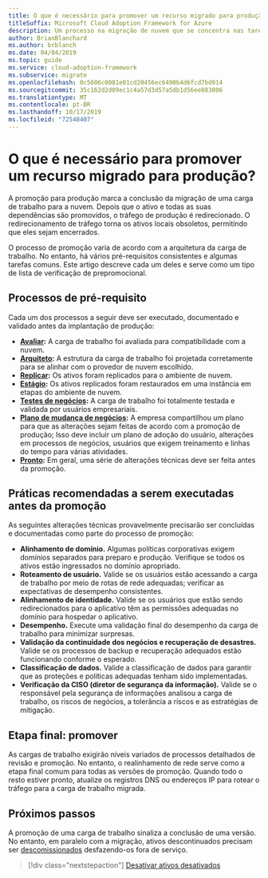 ```yaml
---
title: O que é necessário para promover um recurso migrado para produção?
titleSuffix: Microsoft Cloud Adoption Framework for Azure
description: Um processo na migração de nuvem que se concentra nas tarefas de migrar cargas de trabalho para a nuvem.
author: BrianBlanchard
ms.author: brblanch
ms.date: 04/04/2019
ms.topic: guide
ms.service: cloud-adoption-framework
ms.subservice: migrate
ms.openlocfilehash: 0c5606c0081e01cd20456ec6490b4d6fcd7bd914
ms.sourcegitcommit: 35c162d2d09ec1c4a57d3d57a5db1d56ee883806
ms.translationtype: MT
ms.contentlocale: pt-BR
ms.lasthandoff: 10/17/2019
ms.locfileid: "72548407"
---
```

<!-- markdownlint-disable MD026 -->

# <a name="what-is-required-to-promote-a-migrated-resource-to-production"></a>O que é necessário para promover um recurso migrado para produção?

A promoção para produção marca a conclusão da migração de uma carga de trabalho para a nuvem. Depois que o ativo e todas as suas dependências são promovidos, o tráfego de produção é redirecionado. O redirecionamento de tráfego torna os ativos locais obsoletos, permitindo que eles sejam encerrados.

O processo de promoção varia de acordo com a arquitetura da carga de trabalho. No entanto, há vários pré-requisitos consistentes e algumas tarefas comuns. Este artigo descreve cada um deles e serve como um tipo de lista de verificação de prepromocional.

## <a name="prerequisite-processes"></a>Processos de pré-requisito

Cada um dos processos a seguir deve ser executado, documentado e validado antes da implantação de produção:

- **[Avaliar](../assess/index.md):** A carga de trabalho foi avaliada para compatibilidade com a nuvem.
- **[Arquiteto](../assess/architect.md):** A estrutura da carga de trabalho foi projetada corretamente para se alinhar com o provedor de nuvem escolhido.
- **[Replicar](../migrate/replicate.md):** Os ativos foram replicados para o ambiente de nuvem.
- **[Estágio](../migrate/stage.md):** Os ativos replicados foram restaurados em uma instância em etapas do ambiente de nuvem.
- **[Testes de negócios](./business-test.md):** A carga de trabalho foi totalmente testada e validada por usuários empresariais.
- **[Plano de mudança de negócios](./business-change-plan.md):** A empresa compartilhou um plano para que as alterações sejam feitas de acordo com a promoção de produção; Isso deve incluir um plano de adoção do usuário, alterações em processos de negócios, usuários que exigem treinamento e linhas do tempo para várias atividades.
- **[Pronto](./ready.md):** Em geral, uma série de alterações técnicas deve ser feita antes da promoção.

## <a name="best-practices-to-execute-prior-to-promotion"></a>Práticas recomendadas a serem executadas antes da promoção

As seguintes alterações técnicas provavelmente precisarão ser concluídas e documentadas como parte do processo de promoção:

- **Alinhamento de domínio.** Algumas políticas corporativas exigem domínios separados para preparo e produção. Verifique se todos os ativos estão ingressados no domínio apropriado.
- **Roteamento de usuário.** Valide se os usuários estão acessando a carga de trabalho por meio de rotas de rede adequadas; verificar as expectativas de desempenho consistentes.
- **Alinhamento de identidade.** Valide se os usuários que estão sendo redirecionados para o aplicativo têm as permissões adequadas no domínio para hospedar o aplicativo.
- **Desempenho.** Execute uma validação final do desempenho da carga de trabalho para minimizar surpresas.
- **Validação da continuidade dos negócios e recuperação de desastres.** Valide se os processos de backup e recuperação adequados estão funcionando conforme o esperado.
- **Classificação de dados.** Valide a classificação de dados para garantir que as proteções e políticas adequadas tenham sido implementadas.
- **Verificação da CISO (diretor de segurança da informação).** Valide se o responsável pela segurança de informações analisou a carga de trabalho, os riscos de negócios, a tolerância a riscos e as estratégias de mitigação.

## <a name="final-step-promote"></a>Etapa final: promover

As cargas de trabalho exigirão níveis variados de processos detalhados de revisão e promoção. No entanto, o realinhamento de rede serve como a etapa final comum para todas as versões de promoção. Quando todo o resto estiver pronto, atualize os registros DNS ou endereços IP para rotear o tráfego para a carga de trabalho migrada.

## <a name="next-steps"></a>Próximos passos

A promoção de uma carga de trabalho sinaliza a conclusão de uma versão. No entanto, em paralelo com a migração, ativos descontinuados precisam ser [descomissionados](./decommission.md) desfazendo-os fora de serviço.

> [!div class="nextstepaction"]
> [Desativar ativos desativados](./decommission.md)
